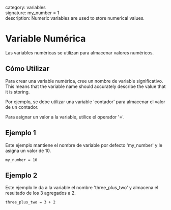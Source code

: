 category: variables  
signature: my_number = 1  
description: Numeric variables are used to store numerical values.  

# Variable Numérica

Las variables numéricas se utilizan para almacenar valores numéricos.

## Cómo Utilizar

Para crear una variable numérica, cree un nombre de variable significativo. This means that the variable name should accurately describe the value that it is storing. 

Por ejemplo, se debe utilizar una variable 'contador' para almacenar el valor de un contador.

Para asignar un valor a la variable, utilice el operador '='. 

## Ejemplo 1

Este ejemplo mantiene el nombre de variable por defecto 'my_number' y le asigna un valor de 10.

```don
my_number = 10
```
## Ejemplo 2

Este ejemplo le da a la variable el nombre 'three_plus_two' y almacena el resultado de los 3 agregados a 2. 

```don
three_plus_two = 3 + 2
```


<advanced>
</advanced>
